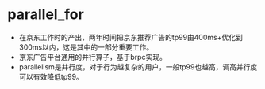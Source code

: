 # parallel_for

- 在京东工作时的产出，两年时间把京东推荐广告的tp99由400ms+优化到300ms以内，这是其中的一部分重要工作。
- 京东广告平台通用的并行算子，基于brpc实现。
- parallelism是并行度，对于行为越复杂的用户，一般tp99也越高，调高并行度可以有效降低tp99。
